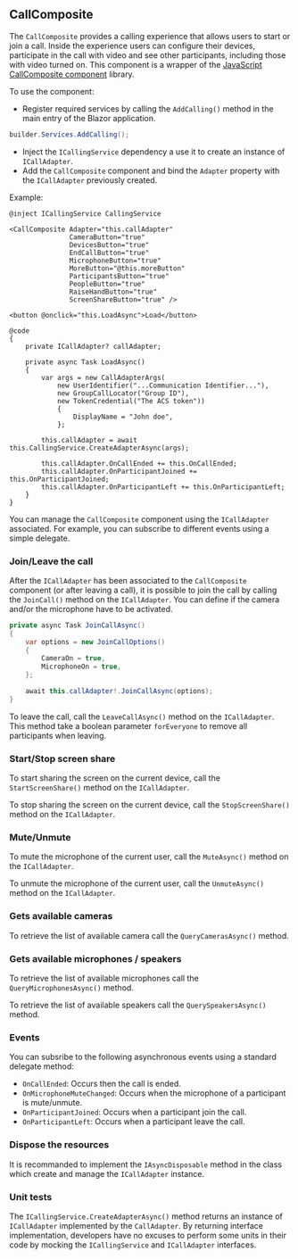 ## CallComposite

The `CallComposite` provides a calling experience that allows users to start or join a call.
Inside the experience users can configure their devices, participate in the call with video and see other participants,
including those with video turned on.
This component is a wrapper of the
[JavaScript CallComposite component](https://azure.github.io/communication-ui-library/?path=/docs/composites-call-basicexample--basic-example)
library.

To use the component:
- Register required services by calling the `AddCalling()` method in the main entry of the Blazor application.

```csharp
builder.Services.AddCalling();
```

- Inject the `ICallingService` dependency a use it to create an instance of `ICallAdapter`.
- Add the `CallComposite` component and bind the `Adapter` property with the `ICallAdapter` previously created.

Example:
```razor
@inject ICallingService CallingService

<CallComposite Adapter="this.callAdapter"
               CameraButton="true"
               DevicesButton="true"
               EndCallButton="true"
               MicrophoneButton="true"
               MoreButton="@this.moreButton"
               ParticipantsButton="true"
               PeopleButton="true"
               RaiseHandButton="true"
               ScreenShareButton="true" />

<button @onclick="this.LoadAsync">Load</button>

@code
{
    private ICallAdapter? callAdapter;

    private async Task LoadAsync()
    {
        var args = new CallAdapterArgs(
            new UserIdentifier("...Communication Identifier..."),
            new GroupCallLocator("Group ID"),
            new TokenCredential("The ACS token"))
            {
                DisplayName = "John doe",
            };

        this.callAdapter = await this.CallingService.CreateAdapterAsync(args);

        this.callAdapter.OnCallEnded += this.OnCallEnded;
        this.callAdapter.OnParticipantJoined += this.OnParticipantJoined;
        this.callAdapter.OnParticipantLeft += this.OnParticipantLeft;
    }
}
```

You can manage the `CallComposite` component using the `ICallAdapter` associated. For example, you can
subscribe to different events using a simple delegate.

### Join/Leave the call
After the `ICallAdapter` has been associated to the `CallComposite` component
(or after leaving a call), it is possible to join the call
by calling the `JoinCall()` method on the `ICallAdapter`.
You can define if the camera and/or the microphone have to be activated.

```csharp
private async Task JoinCallAsync()
{
    var options = new JoinCallOptions()
    {
        CameraOn = true,
        MicrophoneOn = true,
    };

    await this.callAdapter!.JoinCallAsync(options);
}
```

To leave the call, call the `LeaveCallAsync()` method on the `ICallAdapter`. This method
take a boolean parameter `forEveryone` to remove all participants when leaving.

### Start/Stop screen share
To start sharing the screen on the current device, call the `StartScreenShare()` method on the `ICallAdapter`.

To stop sharing the screen on the current device, call the `StopScreenShare()` method on the `ICallAdapter`.

### Mute/Unmute
To mute the microphone of the current user, call the `MuteAsync()` method on the `ICallAdapter`.

To unmute the microphone of the current user, call the `UnmuteAsync()` method on the `ICallAdapter`.

### Gets available cameras
To retrieve the list of available camera call the `QueryCamerasAsync()` method.

### Gets available microphones / speakers
To retrieve the list of available microphones call the `QueryMicrophonesAsync()` method.

To retrieve the list of available speakers call the `QuerySpeakersAsync()` method.

### Events
You can subsribe to the following asynchronous events using a standard delegate method:
- `OnCallEnded`: Occurs then the call is ended.
- `OnMicrophoneMuteChanged`: Occurs when the microphone of a participant is mute/unmute.
- `OnParticipantJoined`: Occurs when a participant join the call.
- `OnParticipantLeft`: Occurs when a participant leave the call.

### Dispose the resources
It is recommanded to implement the `IAsyncDisposable` method in the class which create
and manage the `ICallAdapter` instance.

### Unit tests
The `ICallingService.CreateAdapterAsync()` method returns an instance of `ICallAdapter`
implemented by the `CallAdapter`. By returning interface implementation, developers
have no excuses to perform some units in their code by mocking the `ICallingService`
and `ICallAdapter` interfaces.